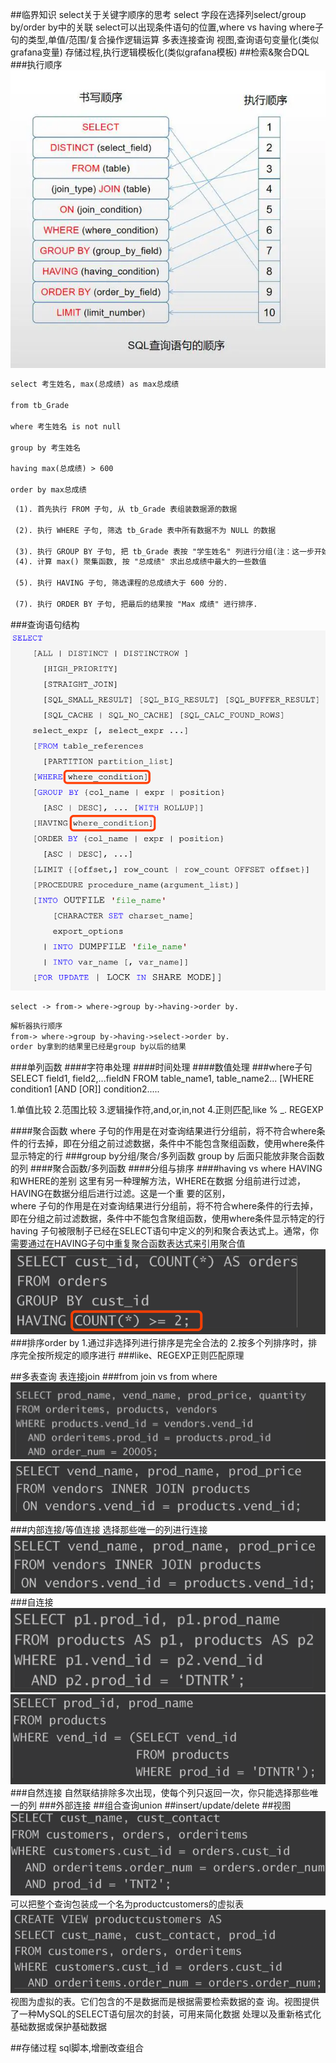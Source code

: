 ##临界知识
select关于关键字顺序的思考
select 字段在选择列select/group by/order by中的关联
select可以出现条件语句的位置,where vs having
where子句的类型,单值/范围/复合操作逻辑运算
多表连接查询
视图,查询语句变量化(类似grafana变量)
存储过程,执行逻辑模板化(类似grafana模板)
##检索&聚合DQL
###执行顺序
[](https://blog.csdn.net/u014044812/article/details/51004754)
![](.z_0_mysql_常用语法_where子句_having_聚合_多表查询join_groupby_单行函数_多行函数_视图_存储过程_images/7857bd2a.png)
```asp
select 考生姓名, max(总成绩) as max总成绩 
 
from tb_Grade 
 
where 考生姓名 is not null 
 
group by 考生姓名 
 
having max(总成绩) > 600 
 
order by max总成绩 
```
```asp
 (1). 首先执行 FROM 子句, 从 tb_Grade 表组装数据源的数据 

 (2). 执行 WHERE 子句, 筛选 tb_Grade 表中所有数据不为 NULL 的数据 

 (3). 执行 GROUP BY 子句, 把 tb_Grade 表按 "学生姓名" 列进行分组(注：这一步开始才可以使用select中的别名，他返回的是一个游标，而不是一个表，所以在where中不可以使用select中的别名，而having却可以使用，感谢网友  zyt1369  提出这个问题)
 (4). 计算 max() 聚集函数, 按 "总成绩" 求出总成绩中最大的一些数值 

 (5). 执行 HAVING 子句, 筛选课程的总成绩大于 600 分的. 

 (7). 执行 ORDER BY 子句, 把最后的结果按 "Max 成绩" 进行排序. 
```
###查询语句结构
![](.z_0_mysql_常用语法_子句_聚合_单行函数_多行函数_images/787500b6.png)
```asp
select -> from-> where->group by->having->order by.
```
```asp
解析器执行顺序
from-> where->group by->having->select->order by.
order by拿到的结果里已经是group by以后的结果
```
###单列函数
####字符串处理
####时间处理
####数值处理
###where子句
SELECT field1, field2,...fieldN FROM table_name1, table_name2...
[WHERE condition1 [AND [OR]] condition2.....

1.单值比较
2.范围比较
3.逻辑操作符,and,or,in,not
4.正则匹配,like % _.  REGEXP

####聚合函数
where 子句的作用是在对查询结果进行分组前，将不符合where条件的行去掉，即在分组之前过滤数据，条件中不能包含聚组函数，使用where条件显示特定的行
###group by分组/聚合/多列函数
group by 后面只能放非聚合函数的列
####聚合函数/多列函数
####分组与排序
####having vs where
HAVING和WHERE的差别 这里有另一种理解方法，WHERE在数据 分组前进行过滤，HAVING在数据分组后进行过滤。这是一个重 要的区别，  
where 子句的作用是在对查询结果进行分组前，将不符合where条件的行去掉，即在分组之前过滤数据，条件中不能包含聚组函数，使用where条件显示特定的行  
having 子句被限制子已经在SELECT语句中定义的列和聚合表达式上。通常，你需要通过在HAVING子句中重复聚合函数表达式来引用聚合值
![](.z_0_mysql_常用语法_子句_聚合_单行函数_多行函数_images/0d08de6c.png)
###排序order by
1.通过非选择列进行排序是完全合法的
2.按多个列排序时，排序完全按所规定的顺序进行
###like、REGEXP正则匹配原理

##多表查询
表连接join
###from join vs from where
![](.z_1_mysql_事务_隔离性_images/5ace8c8b.png)
![](.z_1_mysql_事务_隔离性_images/4ba05125.png)
###内部连接/等值连接
选择那些唯一的列进行连接
![](.z_1_mysql_事务_隔离性_images/c8ba8e4c.png)
###自连接
![](.z_1_mysql_事务_隔离性_images/477d5731.png)
![](.z_1_mysql_事务_隔离性_images/3d548fe2.png)
###自然连接
自然联结排除多次出现，使每个列只返回一次，你只能选择那些唯一的列
###外部连接
##组合查询union
##insert/update/delete
##视图
![](.z_0_mysql_常用语法_where子句_having_聚合_多表查询join_groupby_单行函数_多行函数_视图_images/42e321a3.png)
可以把整个查询包装成一个名为productcustomers的虚拟表
![](.z_0_mysql_常用语法_where子句_having_聚合_多表查询join_groupby_单行函数_多行函数_视图_images/99628a30.png)
视图为虚拟的表。它们包含的不是数据而是根据需要检索数据的查 询。视图提供了一种MySQL的SELECT语句层次的封装，可用来简化数据
处理以及重新格式化基础数据或保护基础数据

##存储过程
sql脚本,增删改查组合
